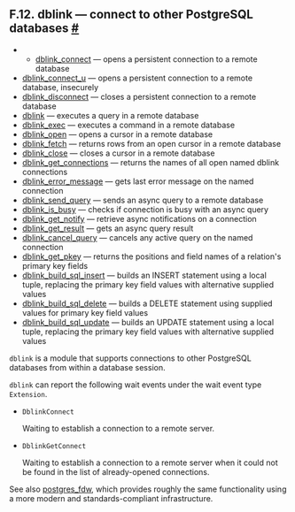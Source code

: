 ## F.12. dblink — connect to other PostgreSQL databases [#](#DBLINK)

  * *   [dblink\_connect](contrib-dblink-connect.html) — opens a persistent connection to a remote database
  * [dblink\_connect\_u](contrib-dblink-connect-u.html) — opens a persistent connection to a remote database, insecurely
  * [dblink\_disconnect](contrib-dblink-disconnect.html) — closes a persistent connection to a remote database
  * [dblink](contrib-dblink-function.html) — executes a query in a remote database
  * [dblink\_exec](contrib-dblink-exec.html) — executes a command in a remote database
  * [dblink\_open](contrib-dblink-open.html) — opens a cursor in a remote database
  * [dblink\_fetch](contrib-dblink-fetch.html) — returns rows from an open cursor in a remote database
  * [dblink\_close](contrib-dblink-close.html) — closes a cursor in a remote database
  * [dblink\_get\_connections](contrib-dblink-get-connections.html) — returns the names of all open named dblink connections
  * [dblink\_error\_message](contrib-dblink-error-message.html) — gets last error message on the named connection
  * [dblink\_send\_query](contrib-dblink-send-query.html) — sends an async query to a remote database
  * [dblink\_is\_busy](contrib-dblink-is-busy.html) — checks if connection is busy with an async query
  * [dblink\_get\_notify](contrib-dblink-get-notify.html) — retrieve async notifications on a connection
  * [dblink\_get\_result](contrib-dblink-get-result.html) — gets an async query result
  * [dblink\_cancel\_query](contrib-dblink-cancel-query.html) — cancels any active query on the named connection
  * [dblink\_get\_pkey](contrib-dblink-get-pkey.html) — returns the positions and field names of a relation's primary key fields
  * [dblink\_build\_sql\_insert](contrib-dblink-build-sql-insert.html) — builds an INSERT statement using a local tuple, replacing the primary key field values with alternative supplied values
  * [dblink\_build\_sql\_delete](contrib-dblink-build-sql-delete.html) — builds a DELETE statement using supplied values for primary key field values
  * [dblink\_build\_sql\_update](contrib-dblink-build-sql-update.html) — builds an UPDATE statement using a local tuple, replacing the primary key field values with alternative supplied values

`dblink` is a module that supports connections to other PostgreSQL databases from within a database session.

`dblink` can report the following wait events under the wait event type `Extension`.

* `DblinkConnect`

    Waiting to establish a connection to a remote server.

* `DblinkGetConnect`

    Waiting to establish a connection to a remote server when it could not be found in the list of already-opened connections.

See also [postgres\_fdw](postgres-fdw.html "F.37. postgres_fdw — access data stored in external PostgreSQL servers"), which provides roughly the same functionality using a more modern and standards-compliant infrastructure.